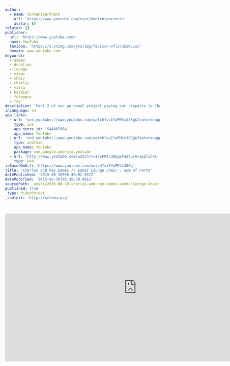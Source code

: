 ```yaml
---
author:
  - name: kontentpartners
    url: 'https://www.youtube.com/user/kontentpartners'
    avatar: {}
related: []
publisher:
  url: 'https://www.youtube.com/'
  name: YouTube
  favicon: 'https://s.ytimg.com/yts/img/favicon-vflz7uhzw.ico'
  domain: www.youtube.com
keywords:
  - eames
  - duration
  - lounge
  - views
  - chair
  - charles
  - vitra
  - kardiel
  - fuleague
  - ray
description: 'Part 2 of our personal project paying our respects to Charles and Ray Eames and Herman Miller for the iconic Lounge Chair. Sit back, put your feet up on the ottoman and enjoy.'
inLanguage: en
app_links:
  - url: 'vnd.youtube://www.youtube.com/watch?v=IYwPMtx38Eg&feature=applinks'
    type: ios
    app_store_id: '544007664'
    app_name: YouTube
  - url: 'vnd.youtube://www.youtube.com/watch?v=IYwPMtx38Eg&feature=applinks'
    type: android
    app_name: YouTube
    package: com.google.android.youtube
  - url: 'http://www.youtube.com/watch?v=IYwPMtx38Eg&feature=applinks'
    type: web
isBasedOnUrl: 'https://www.youtube.com/watch?v=IYwPMtx38Eg'
title: 'Charles and Ray Eames // Eames Lounge Chair : Sum of Parts'
datePublished: '2015-08-30T06:40:02.567Z'
dateModified: '2015-08-30T06:39:39.481Z'
sourcePath: _posts/2015-08-30-charles-and-ray-eames-eames-lounge-chair-sum-of-parts.md
published: true
_type: VideoObject
_context: 'http://schema.org'

---
```

<iframe src="https://cdn.embedly.com/widgets/media.html?src=https%3A%2F%2Fwww.youtube.com%2Fembed%2FIYwPMtx38Eg%3Ffeature%3Doembed&amp;url=https%3A%2F%2Fwww.youtube.com%2Fwatch%3Fv%3DIYwPMtx38Eg&amp;image=https%3A%2F%2Fi.ytimg.com%2Fvi%2FIYwPMtx38Eg%2Fhqdefault.jpg&amp;key=b7d04c9b404c499eba89ee7072e1c4f7&amp;type=text%2Fhtml&amp;schema=youtube" width="854" height="480" scrolling="no" frameborder="0" allowfullscreen="allowfullscreen" style=""></iframe>